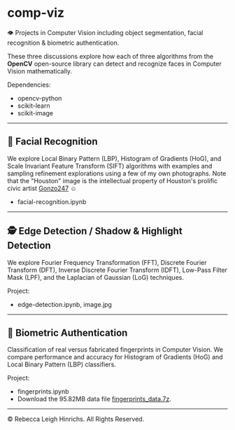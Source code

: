 # comp-viz
👁️ Projects in Computer Vision including object segmentation, facial recognition &amp; biometric authentication.  

These three discussions explore how each of three algorithms from the <b>OpenCV</b> open-source library can detect and recognize faces in Computer Vision mathematically.  

Dependencies:
- opencv-python
- scikit-learn
- scikit-image  

---  

## 🥸 Facial Recognition  

We explore Local Binary Pattern (LBP), Histogram of Gradients (HoG), and Scale Invariant Feature Transform (SIFT) algorithms with examples and sampling refinement explorations using a few of my own photographs. Note that the "Houston" image is the intellectual property of Houston's prolific civic artist [Gonzo247](https://www.gonzo247.com/about-gonzo247) ☺
- facial-recognition.ipynb  

---  

## 🕵️ Edge Detection / Shadow & Highlight Detection

We explore Fourier Frequency Transformation (FFT), Discrete Fourier Transform (DFT), Inverse Discrete Fourier Transform (IDFT), Low-Pass Filter Mask (LPF), and the Laplacian of Gaussian (LoG) techniques.  

Project:
- edge-detection.ipynb, image.jpg

---  

## 🫆 Biometric Authentication

Classification of real versus fabricated fingerprints in Computer Vision. We compare performance and accuracy for Histogram of Gradients (HoG) and Local Binary Pattern (LBP) classifiers.  

Project:  
- fingerprints.ipynb
- Download the 95.82MB data file [fingerprints_data.7z](https://drive.google.com/file/d/13wy8HhImW4cofOGciLfFZ5rXiRBxyEOC/view?usp=drive_link).  

---  

© Rebecca Leigh Hinrichs. All Rights Reserved.
